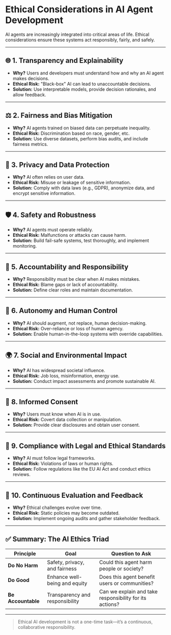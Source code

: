 # Ethical Considerations in AI Agent Development

AI agents are increasingly integrated into critical areas of life. Ethical considerations ensure these systems act responsibly, fairly, and safely.

---

## 🌐 1. Transparency and Explainability
- **Why?** Users and developers must understand how and why an AI agent makes decisions.
- **Ethical Risk:** "Black-box" AI can lead to unaccountable decisions.
- **Solution:** Use interpretable models, provide decision rationales, and allow feedback.

---

## ⚖️ 2. Fairness and Bias Mitigation
- **Why?** AI agents trained on biased data can perpetuate inequality.
- **Ethical Risk:** Discrimination based on race, gender, etc.
- **Solution:** Use diverse datasets, perform bias audits, and include fairness metrics.

---

## 🔐 3. Privacy and Data Protection
- **Why?** AI often relies on user data.
- **Ethical Risk:** Misuse or leakage of sensitive information.
- **Solution:** Comply with data laws (e.g., GDPR), anonymize data, and encrypt sensitive information.

---

## 🛡️ 4. Safety and Robustness
- **Why?** AI agents must operate reliably.
- **Ethical Risk:** Malfunctions or attacks can cause harm.
- **Solution:** Build fail-safe systems, test thoroughly, and implement monitoring.

---

## 👥 5. Accountability and Responsibility
- **Why?** Responsibility must be clear when AI makes mistakes.
- **Ethical Risk:** Blame gaps or lack of accountability.
- **Solution:** Define clear roles and maintain documentation.

---

## 🤖 6. Autonomy and Human Control
- **Why?** AI should augment, not replace, human decision-making.
- **Ethical Risk:** Over-reliance or loss of human agency.
- **Solution:** Enable human-in-the-loop systems with override capabilities.

---

## 🌍 7. Social and Environmental Impact
- **Why?** AI has widespread societal influence.
- **Ethical Risk:** Job loss, misinformation, energy use.
- **Solution:** Conduct impact assessments and promote sustainable AI.

---

## 🧠 8. Informed Consent
- **Why?** Users must know when AI is in use.
- **Ethical Risk:** Covert data collection or manipulation.
- **Solution:** Provide clear disclosures and obtain user consent.

---

## 🧾 9. Compliance with Legal and Ethical Standards
- **Why?** AI must follow legal frameworks.
- **Ethical Risk:** Violations of laws or human rights.
- **Solution:** Follow regulations like the EU AI Act and conduct ethics reviews.

---

## 🧪 10. Continuous Evaluation and Feedback
- **Why?** Ethical challenges evolve over time.
- **Ethical Risk:** Static policies may become outdated.
- **Solution:** Implement ongoing audits and gather stakeholder feedback.

---

## ✅ Summary: The AI Ethics Triad

| Principle         | Goal                             | Question to Ask                              |
|------------------|----------------------------------|----------------------------------------------|
| **Do No Harm**   | Safety, privacy, and fairness    | Could this agent harm people or society?     |
| **Do Good**      | Enhance well-being and equity    | Does this agent benefit users or communities?|
| **Be Accountable**| Transparency and responsibility  | Can we explain and take responsibility for its actions?|

---

> Ethical AI development is not a one-time task—it’s a continuous, collaborative responsibility.
